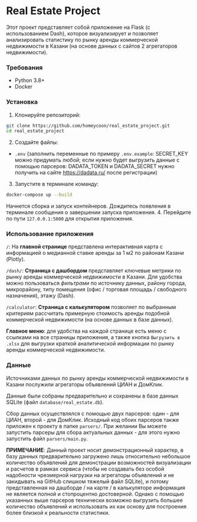 # Real Estate Project

Этот проект представляет собой приложение на Flask (с использованием Dash), 
которое визуализирует и позволяет анализировать статистику по рынку аренды коммерческой 
недвижимости в Казани (на основе данных с сайтов 2 агрегаторов недвижимости).

### Требования
- Python 3.8+
- Docker

### Установка
1. Клонируйте репозиторий:
```bash
git clone https://github.com/homeycoon/real_estate_project.git
cd real_estate_project
```
2. Создайте файлы:
- `.env` (заполнить переменные по примеру `.env.example`: SECRET_KEY можно придумать любой; если нужно будет выгрузить данные с помощью парсеров: DADATA_TOKEN и DADATA_SECRET нужно получить на сайте https://dadata.ru/ после регистрации)
3. Запустите в терминале команду:
```bash
docker-compose up --build
```
Начнется сборка и запуск контейнеров. Дождитесь появления в
терминале сообщения о завершении запуска приложения.
4. Перейдите по пути `127.0.0.1:5000` для открытия приложения.

### Использование приложения
`/`: На **главной странице** представлена интерактивная карта с информацией о медианной ставке аренды за 1 м2 по районам Казани (Plotly).

`/dash/`: **Страница с дашбордом** представляет ключевые метрики по рынку аренды коммерческой недвижимости в Казани. Для удобства можно пользоваться _фильтрами_ по источнику данных, району города, микрорайону, типу помещения (офис / торговая площадь / свободного назначения), этажу (Dash).

`/calculator`: **Страница с калькулятором** позволяет по выбранным критериям рассчитать примерную стоимость аренды подобной коммерческой недвижимости (на основе данных в базе данных).

**Главное меню**: для удобства на каждой странице есть меню с ссылками на все страницы приложения, а также кнопка `Выгрузить в .xlsx` для выгрузки краткой аналитической информации по рынку аренды коммерческой недвижимости.

### Данные
Источниками данных по рынку аренды коммерческой недвижимости в Казани послужили агрегаторы объявлений ЦИАН и ДомКлик.

Данные были собраны предварительно и сохранены в базе данных SQLite (файл `database/real_estate.db`).

Сбор данных осуществлялся с помощью двух парсеров: один - для ЦИАН, второй - для ДомКлик. Исходный код обоих парсеров также приложен к проекту в папке `parsers/`. При желании Вы можете запустить парсеры для сбора актуальных данных - для этого нужно запустить файл `parsers/main.py`.

**ПРИМЕЧАНИЕ**: Данный проект носит демонстрационный характер, в базу данных предварительно загружено лишь относительно небольшое количество объявлений для демонстрации возможностей визуализации и расчетов в рамках сервиса (чтобы не создавать без особой надобности чрезмерной нагрузки на агрегаторы объявлений и не закидывать на GitHub слишком тяжелый файл SQLite), и потому представленная на дашборде / на карте / в калькуляторе информация не является полной и стопроцентно достоверной. Однако с помощью указанных выше парсеров технически возможно выгрузить большее количество объявлений и использовать их как основу для построения более близкой к реальности статистики.
